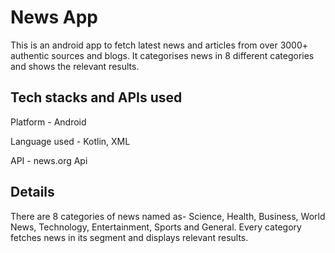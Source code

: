 # News App
This is an android app to fetch latest news and articles from over 3000+ authentic sources and blogs. It  categorises news in 8 different categories and shows the relevant results.

## Tech stacks and APIs used
Platform - Android


Language used - Kotlin, XML


API - news.org Api

## Details
There are 8 categories of news named as- Science, Health, Business, World News, Technology, Entertainment, Sports and General. Every category fetches news in its segment and displays relevant results.

